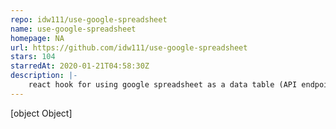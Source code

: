 ```yaml
---
repo: idw111/use-google-spreadsheet
name: use-google-spreadsheet
homepage: NA
url: https://github.com/idw111/use-google-spreadsheet
stars: 104
starredAt: 2020-01-21T04:58:30Z
description: |-
    react hook for using google spreadsheet as a data table (API endpoint)
---
```


[object Object]
